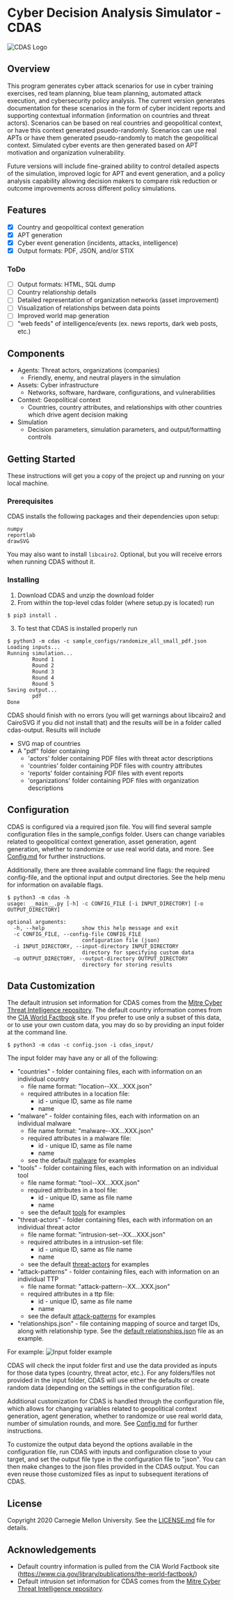 # Cyber Decision Analysis Simulator - CDAS

![CDAS Logo](cdas/assets/CDAS.png)

## Overview

This program generates cyber attack scenarios for use in cyber training exercises, red team planning, blue team planning, automated attack execution, and cybersecurity policy analysis. The current version generates documentation for these scenarios in the form of cyber incident reports and supporting contextual information (information on countries and threat actors). Scenarios can be based on real countries and geopolitical context, or have this context generated psuedo-randomly. Scenarios can use real APTs or have them generated pseudo-randomly to match the geopolitical context. Simulated cyber events are then generated based on APT motivation and organization vulnerability.

Future versions will include fine-grained ability to control detailed aspects of the simulation, improved logic for APT and event generation, and a policy analysis capability allowing decision makers to compare risk reduction or outcome improvements across different policy simulations.

## Features

- [x] Country and geopolitical context generation
- [x] APT generation
- [x] Cyber event generation (incidents, attacks, intelligence)
- [x] Output formats: PDF, JSON, and/or STIX

### ToDo
- [ ] Output formats: HTML, SQL dump
- [ ] Country relationship details
- [ ] Detailed representation of organization networks (asset improvement)
- [ ] Visualization of relationships between data points
- [ ] Improved world map generation
- [ ] "web feeds" of intelligence/events (ex. news reports, dark web posts, etc.)

## Components

- Agents: Threat actors, organizations (companies)
    - Friendly, enemy, and neutral players in the simulation
- Assets: Cyber infrastructure
    - Networks, software, hardware, configurations, and vulnerabilities
- Context: Geopolitical context
    - Countries, country attributes, and relationships with other countries which drive agent decision making
- Simulation
    - Decision parameters, simulation parameters, and output/formatting controls

## Getting Started

These instructions will get you a copy of the project up and running on your local machine.

### Prerequisites

CDAS installs the following packages and their dependencies upon setup:

```
numpy
reportlab
drawSVG
```

You may also want to install ```libcairo2```. Optional, but you will receive errors when running CDAS without it.

### Installing

1. Download CDAS and unzip the download folder
2. From within the top-level cdas folder (where setup.py is located) run

```
$ pip3 install .
```

3. To test that CDAS is installed properly run

```
$ python3 -m cdas -c sample_configs/randomize_all_small_pdf.json
Loading inputs...
Running simulation...
        Round 1
        Round 2
        Round 3
        Round 4
        Round 5
Saving output...
        pdf
Done
```

CDAS should finish with no errors (you will get warnings about libcairo2 and CairoSVG if you did not install that) and the results will be in a folder called cdas-output. Results will include
- SVG map of countries
- A "pdf" folder containing
    - 'actors' folder containing PDF files with threat actor descriptions
    - 'countries' folder containing PDF files with country attributes
    - 'reports' folder containing PDF files with event reports
    - 'organizations' folder containing PDF files with organization descriptions

## Configuration

CDAS is configured via a required json file. You will find several sample configuration files in the sample_configs folder. Users can change variables related to geopolitical context generation, asset generation, agent generation, whether to randomize or use real world data, and more. See [Config.md](Config.md) for further instructions.

Additionally, there are three available command line flags: the required config-file, and the optional input and output directories. See the help menu for information on available flags.

```
$ python3 -m cdas -h
usage: __main__.py [-h] -c CONFIG_FILE [-i INPUT_DIRECTORY] [-o OUTPUT_DIRECTORY]

optional arguments:
  -h, --help            show this help message and exit
  -c CONFIG_FILE, --config-file CONFIG_FILE
                        configuration file (json)
  -i INPUT_DIRECTORY, --input-directory INPUT_DIRECTORY
                        directory for specifying custom data
  -o OUTPUT_DIRECTORY, --output-directory OUTPUT_DIRECTORY
                        directory for storing results
```

## Data Customization

The default intrusion set information for CDAS comes from the [Mitre Cyber Threat Intelligence repository](https://github.com/mitre/cti). The default country information comes from the [CIA World Factbook](https://www.cia.gov/library/publications/the-world-factbook/) site. If you prefer to use only a subset of this data, or to use your own custom data, you may do so by providing an input folder at the command line.

```
$ python3 -m cdas -c config.json -i cdas_input/
```

The input folder may have any or all of the following:
* "countries" - folder containing files, each with information on an individual country
    * file name format: "location--XX...XXX.json"
    * required attributes in a location file:
        * id - unique ID, same as file name
        * name
* "malware" - folder containing files, each with information on an individual malware
    * file name format: "malware--XX...XXX.json"
    * required attributes in a malware file:
        * id - unique ID, same as file name
        * name
    * see the default [malware](cdas/assets/mitre_cti/malware) for examples
* "tools" - folder containing files, each with information on an individual tool
    * file name format: "tool--XX...XXX.json"
    * required attributes in a tool file:
        * id - unique ID, same as file name
        * name
    * see the default [tools](cdas/assets/mitre_cti/tools) for examples
* "threat-actors" - folder containing files, each with information on an individual threat actor
    * file name format: "intrusion-set--XX...XXX.json"
    * required attributes in a intrusion-set file:
        * id - unique ID, same as file name
        * name
    * see the default [threat-actors](cdas/assets/mitre_cti/threat-actors) for examples
* "attack-patterns" - folder containing files, each with information on an individual TTP
    * file name format: "attack-pattern--XX...XXX.json"
    * required attributes in a ttp file:
        * id - unique ID, same as file name
        * name
    * see the default [attack-patterns](cdas/assets/mitre_cti/attack-patterns) for examples
* "relationships.json" - file containing mapping of source and target IDs, along with relationship type. See the [default relationships.json](cdas/assets/mitre_cti/relationships.json) file as an example.

For example:
![Input folder example](cdas/assets/input_folder.png)

CDAS will check the input folder first and use the data provided as inputs for those data types (country, threat actor, etc.). For any folders/files not provided in the input folder, CDAS will use either the defaults or create random data (depending on the settings in the configuration file).

Additional customization for CDAS is handled through the configuration file, which allows for changing variables related to geopolitical context generation, agent generation, whether to randomize or use real world data, number of simulation rounds, and more. See [Config.md](Config.md) for further instructions.

To customize the output data beyond the options available in the configuration file, run CDAS with inputs and configuration close to your target, and set the output file type in the configuration file to "json". You can then make changes to the json files provided in the CDAS output. You can even reuse those customized files as input to subsequent iterations of CDAS. 

## License

Copyright 2020 Carnegie Mellon University. See the [LICENSE.md](LICENSE.md) file for details.

## Acknowledgements

* Default country information is pulled from the CIA World Factbook site (https://www.cia.gov/library/publications/the-world-factbook/)
* Default intrusion set information for CDAS comes from the [Mitre Cyber Threat Intelligence repository](https://github.com/mitre/cti).